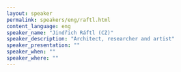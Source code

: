 ```yaml
---
layout: speaker
permalink: speakers/eng/raftl.html
content_language: eng
speaker_name: "Jindřich Ráftl (CZ)"
speaker_description: "Architect, researcher and artist"
speaker_presentation: ""
speaker_when: ""
speaker_where: ""
---
```




